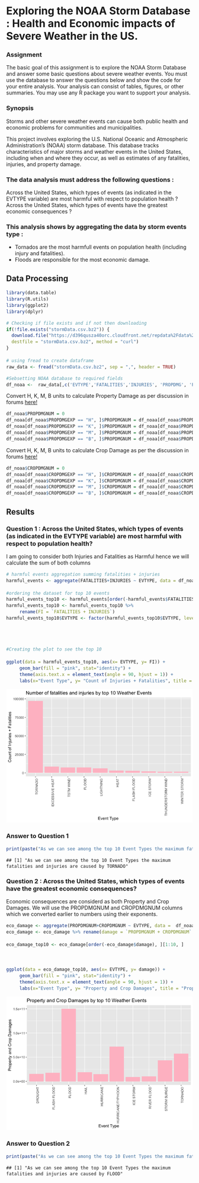 Exploring the NOAA Storm Database : Health and Economic impacts of
Severe Weather in the US.
================

### Assignment

The basic goal of this assignment is to explore the NOAA Storm Database
and answer some basic questions about severe weather events. You must
use the database to answer the questions below and show the code for
your entire analysis. Your analysis can consist of tables, figures, or
other summaries. You may use any R package you want to support your
analysis.

### Synopsis

Storms and other severe weather events can cause both public health and
economic problems for communities and municipalities.

This project involves exploring the U.S. National Oceanic and
Atmospheric Administration’s (NOAA) storm database. This database tracks
characteristics of major storms and weather events in the United States,
including when and where they occur, as well as estimates of any
fatalities, injuries, and property damage.

### The data analysis must address the following questions :

Across the United States, which types of events (as indicated in the
EVTYPE variable) are most harmful with respect to population health ?
Across the United States, which types of events have the greatest
economic consequences ?

### This analysis shows by aggregating the data by storm events type :

  - Tornados are the most harmfull events on population health
    (including injury and fatalities).
  - Floods are responsible for the most economic damage.

## Data Processing

``` r
library(data.table)
library(R.utils)
library(ggplot2)
library(dplyr)
```

``` r
# Checking if file exists and if not then downloading
if(!file.exists("stormData.csv.bz2")) {
  download.file("https://d396qusza40orc.cloudfront.net/repdata%2Fdata%2FStormData.csv.bz2",
  destfile = "stormData.csv.bz2", method = "curl")
}

# using fread to create dataframe
raw_data <- fread("stormData.csv.bz2", sep = ",", header = TRUE)
```

``` r
#Sebsetting NOAA database to required fields
df_noaa <-  raw_data[,c('EVTYPE','FATALITIES','INJURIES', 'PROPDMG', 'PROPDMGEXP', 'CROPDMG', 'CROPDMGEXP')]
```

Convert H, K, M, B units to calculate Property Damage as per discussion
in forums
[here\!](https://www.coursera.org/learn/reproducible-research/discussions/weeks/4/threads/38y35MMiEeiERhLphT2-QA)

``` r
df_noaa$PROPDMGNUM = 0
df_noaa[df_noaa$PROPDMGEXP == "H", ]$PROPDMGNUM = df_noaa[df_noaa$PROPDMGEXP == "H", ]$PROPDMG * 10^2
df_noaa[df_noaa$PROPDMGEXP == "K", ]$PROPDMGNUM = df_noaa[df_noaa$PROPDMGEXP == "K", ]$PROPDMG * 10^3
df_noaa[df_noaa$PROPDMGEXP == "M", ]$PROPDMGNUM = df_noaa[df_noaa$PROPDMGEXP == "M", ]$PROPDMG * 10^6
df_noaa[df_noaa$PROPDMGEXP == "B", ]$PROPDMGNUM = df_noaa[df_noaa$PROPDMGEXP == "B", ]$PROPDMG * 10^9
```

Convert H, K, M, B units to calculate Crop Damage as per the discussion
in forums
[here\!](https://www.coursera.org/learn/reproducible-research/discussions/weeks/4/threads/38y35MMiEeiERhLphT2-QA)

``` r
df_noaa$CROPDMGNUM = 0
df_noaa[df_noaa$CROPDMGEXP == "H", ]$CROPDMGNUM = df_noaa[df_noaa$CROPDMGEXP == "H", ]$CROPDMG * 10^2
df_noaa[df_noaa$CROPDMGEXP == "K", ]$CROPDMGNUM = df_noaa[df_noaa$CROPDMGEXP == "K", ]$CROPDMG * 10^3
df_noaa[df_noaa$CROPDMGEXP == "M", ]$CROPDMGNUM = df_noaa[df_noaa$CROPDMGEXP == "M", ]$CROPDMG * 10^6
df_noaa[df_noaa$CROPDMGEXP == "B", ]$CROPDMGNUM = df_noaa[df_noaa$CROPDMGEXP == "B", ]$CROPDMG * 10^9
```

## Results

### Question 1 : Across the United States, which types of events (as indicated in the EVTYPE variable) are most harmful with respect to population health?

I am going to consider both Injuries and Fatalities as Harmful hence we
will calculate the sum of both columns

``` r
# harmful events aggregation summing fatalities + injuries
harmful_events <- aggregate(FATALITIES+INJURIES ~ EVTYPE, data = df_noaa, sum)

#ordering the dataset for top 10 events
harmful_events_top10 <- harmful_events[order(-harmful_events$FATALITIES),][1:10,]
harmful_events_top10 <- harmful_events_top10 %>%
     rename(FI = `FATALITIES + INJURIES`)
harmful_events_top10$EVTYPE <- factor(harmful_events_top10$EVTYPE, levels = harmful_events_top10$EVTYPE)




#Creating the plot to see the top 10 

ggplot(data = harmful_events_top10, aes(x= EVTYPE, y= FI)) +
     geom_bar(fill = "pink", stat="identity") +
     theme(axis.text.x = element_text(angle = 90, hjust = 1)) +
     labs(x="Event Type", y= "Count of Injuries + Fatalities", title = "Number of fatalities and injuries by top 10 Weather Events")
```

![](NOAA_files/figure-gfm/unnamed-chunk-5-1.png)<!-- -->

### Answer to Question 1

``` r
print(paste("As we can see among the top 10 Event Types the maximum fatalities and injuries are caused by", harmful_events_top10$EVTYPE[ which.max(harmful_events_top10$FI)]))
```

    ## [1] "As we can see among the top 10 Event Types the maximum fatalities and injuries are caused by TORNADO"

### Question 2 : Across the United States, which types of events have the greatest economic consequences?

Economic consequences are considerd as both Property and Crop Damages.
We will use the PROPDMGNUM and CROPDMGNUM columns which we converted
earlier to numbers using their
exponents.

``` r
eco_damage <- aggregate(PROPDMGNUM+CROPDMGNUM ~ EVTYPE, data =  df_noaa, sum)
eco_damage <- eco_damage %>% rename(damage = `PROPDMGNUM + CROPDMGNUM` )

eco_damage_top10 <- eco_damage[order(-eco_damage$damage), ][1:10, ]



ggplot(data = eco_damage_top10, aes(x= EVTYPE, y= damage)) +
     geom_bar(fill = "pink", stat="identity") +
     theme(axis.text.x = element_text(angle = 90, hjust = 1)) +
     labs(x="Event Type", y= "Property and Crop Damages", title = "Property and Crop Damages by top 10 Weather Events")
```

![](NOAA_files/figure-gfm/unnamed-chunk-7-1.png)<!-- -->

### Answer to Question 2

``` r
print(paste("As we can see among the top 10 Event Types the maximum fatalities and injuries are caused by", eco_damage_top10$EVTYPE[ which.max(eco_damage_top10$damage)]))
```

    ## [1] "As we can see among the top 10 Event Types the maximum fatalities and injuries are caused by FLOOD"
